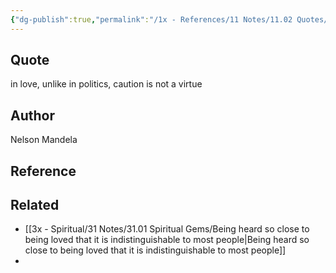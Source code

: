 ```yaml
---
{"dg-publish":true,"permalink":"/1x - References/11 Notes/11.02 Quotes/In love, unlike in politics, caution is not a virtue - Nelson Mandela/","title":"In love, unlike in politics, caution is not a virtue - Nelson Mandela","noteIcon":""}
---
```



## Quote
in love, unlike in politics, caution is not a virtue


## Author
Nelson Mandela

## Reference


## Related
- [[3x - Spiritual/31 Notes/31.01 Spiritual Gems/Being heard so close to being loved that it is indistinguishable to most people\|Being heard so close to being loved that it is indistinguishable to most people]]
- 